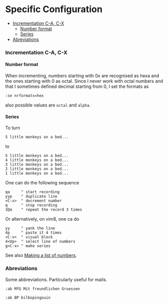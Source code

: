 # Specific Configuration


<!-- vim-markdown-toc GFM -->

* [Incrementation C-A, C-X](#incrementation-c-a-c-x)
	* [Number format](#number-format)
	* [Series](#series)
* [Abreviations](#abreviations)

<!-- vim-markdown-toc -->

### Incrementation C-A, C-X

#### Number format

When incrementing, numbers starting with 0x are recognised as hexa and the ones starting with 0 as octal. Since I never work with octal numbers and that I sometimes defined decimal starting from 0, I set the formats as

```vim
:se nrformats=hex
```

also possible values are `octal` and `alpha`.

#### Series

To turn

```
5 little monkeys on a bed...
```

to

```
5 little monkeys on a bed...
4 little monkeys on a bed...
3 little monkeys on a bed...
2 little monkeys on a bed...
1 little monkeys on a bed...
```

One can do the following sequence

```vim
qa     " start recording
yyp    " duplicate line
<C-x>  " decrement number
q      " stop recording
3@a    " repeat the record 3 times
```

Or alternatively, on vim8, one ca do

```vim
yy     " yank the line
4p     " paste it 4 times
<C-v>  " visual block
4<Up>  " select line of numbers
g<C-x> " make series
```

See also [Making a list of numbers](https://vim.fandom.com/wiki/Making_a_list_of_numbers).


### Abreviations

Some abbreviations. Particularly useful for mails.

```vim
:ab MfG Mit freundlichen Gruessen

:ab BP bilbopingouin
```
